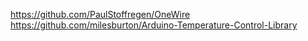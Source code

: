 https://github.com/PaulStoffregen/OneWire
https://github.com/milesburton/Arduino-Temperature-Control-Library
